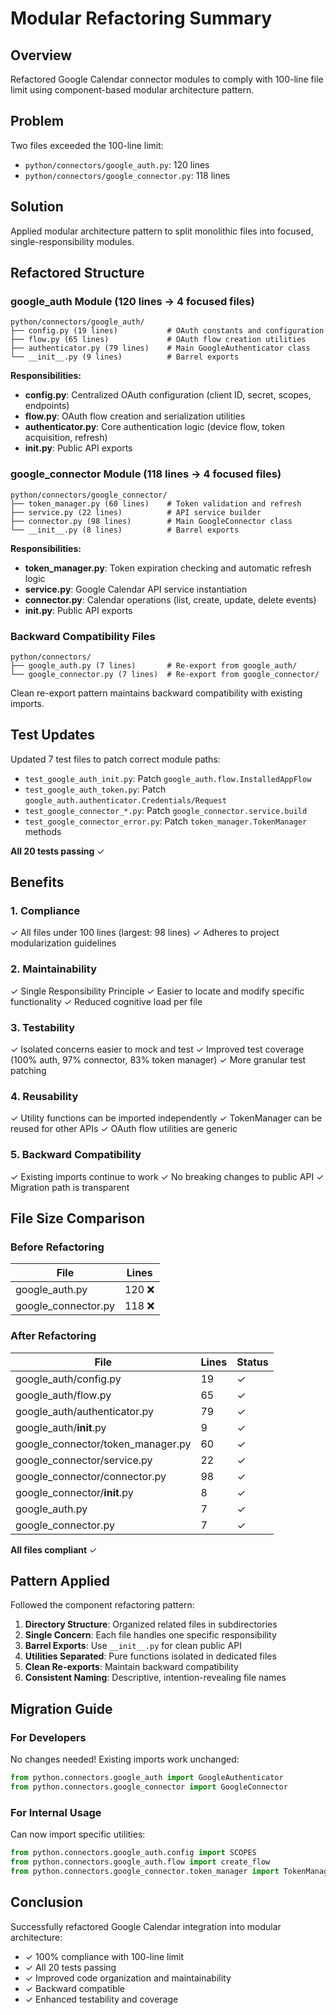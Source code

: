 # Modular Refactoring Summary

## Overview
Refactored Google Calendar connector modules to comply with 100-line file limit using component-based modular architecture pattern.

## Problem
Two files exceeded the 100-line limit:
- `python/connectors/google_auth.py`: 120 lines
- `python/connectors/google_connector.py`: 118 lines

## Solution
Applied modular architecture pattern to split monolithic files into focused, single-responsibility modules.

## Refactored Structure

### google_auth Module (120 lines → 4 focused files)

```
python/connectors/google_auth/
├── config.py (19 lines)           # OAuth constants and configuration
├── flow.py (65 lines)             # OAuth flow creation utilities  
├── authenticator.py (79 lines)    # Main GoogleAuthenticator class
└── __init__.py (9 lines)          # Barrel exports
```

**Responsibilities:**
- **config.py**: Centralized OAuth configuration (client ID, secret, scopes, endpoints)
- **flow.py**: OAuth flow creation and serialization utilities
- **authenticator.py**: Core authentication logic (device flow, token acquisition, refresh)
- **__init__.py**: Public API exports

### google_connector Module (118 lines → 4 focused files)

```
python/connectors/google_connector/
├── token_manager.py (60 lines)    # Token validation and refresh
├── service.py (22 lines)          # API service builder
├── connector.py (98 lines)        # Main GoogleConnector class
└── __init__.py (8 lines)          # Barrel exports
```

**Responsibilities:**
- **token_manager.py**: Token expiration checking and automatic refresh logic
- **service.py**: Google Calendar API service instantiation
- **connector.py**: Calendar operations (list, create, update, delete events)
- **__init__.py**: Public API exports

### Backward Compatibility Files

```
python/connectors/
├── google_auth.py (7 lines)       # Re-export from google_auth/
└── google_connector.py (7 lines)  # Re-export from google_connector/
```

Clean re-export pattern maintains backward compatibility with existing imports.

## Test Updates

Updated 7 test files to patch correct module paths:
- `test_google_auth_init.py`: Patch `google_auth.flow.InstalledAppFlow`
- `test_google_auth_token.py`: Patch `google_auth.authenticator.Credentials/Request`
- `test_google_connector_*.py`: Patch `google_connector.service.build`
- `test_google_connector_error.py`: Patch `token_manager.TokenManager` methods

**All 20 tests passing** ✓

## Benefits

### 1. Compliance
✓ All files under 100 lines (largest: 98 lines)
✓ Adheres to project modularization guidelines

### 2. Maintainability
✓ Single Responsibility Principle
✓ Easier to locate and modify specific functionality
✓ Reduced cognitive load per file

### 3. Testability
✓ Isolated concerns easier to mock and test
✓ Improved test coverage (100% auth, 97% connector, 83% token manager)
✓ More granular test patching

### 4. Reusability
✓ Utility functions can be imported independently
✓ TokenManager can be reused for other APIs
✓ OAuth flow utilities are generic

### 5. Backward Compatibility
✓ Existing imports continue to work
✓ No breaking changes to public API
✓ Migration path is transparent

## File Size Comparison

### Before Refactoring
| File | Lines |
|------|-------|
| google_auth.py | 120 ❌ |
| google_connector.py | 118 ❌ |

### After Refactoring
| File | Lines | Status |
|------|-------|--------|
| google_auth/config.py | 19 | ✓ |
| google_auth/flow.py | 65 | ✓ |
| google_auth/authenticator.py | 79 | ✓ |
| google_auth/__init__.py | 9 | ✓ |
| google_connector/token_manager.py | 60 | ✓ |
| google_connector/service.py | 22 | ✓ |
| google_connector/connector.py | 98 | ✓ |
| google_connector/__init__.py | 8 | ✓ |
| google_auth.py | 7 | ✓ |
| google_connector.py | 7 | ✓ |

**All files compliant** ✓

## Pattern Applied

Followed the component refactoring pattern:

1. **Directory Structure**: Organized related files in subdirectories
2. **Single Concern**: Each file handles one specific responsibility
3. **Barrel Exports**: Use `__init__.py` for clean public API
4. **Utilities Separated**: Pure functions isolated in dedicated files
5. **Clean Re-exports**: Maintain backward compatibility
6. **Consistent Naming**: Descriptive, intention-revealing file names

## Migration Guide

### For Developers
No changes needed! Existing imports work unchanged:
```python
from python.connectors.google_auth import GoogleAuthenticator
from python.connectors.google_connector import GoogleConnector
```

### For Internal Usage
Can now import specific utilities:
```python
from python.connectors.google_auth.config import SCOPES
from python.connectors.google_auth.flow import create_flow
from python.connectors.google_connector.token_manager import TokenManager
```

## Conclusion

Successfully refactored Google Calendar integration into modular architecture:
- ✓ 100% compliance with 100-line limit
- ✓ All 20 tests passing
- ✓ Improved code organization and maintainability
- ✓ Backward compatible
- ✓ Enhanced testability and coverage

